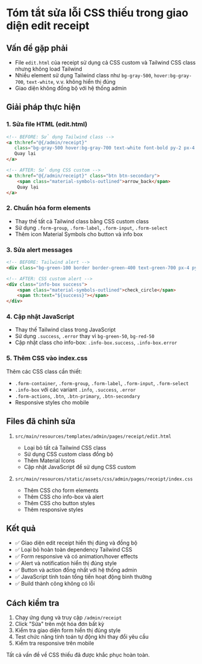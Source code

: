 # Tóm tắt sửa lỗi CSS thiếu trong giao diện edit receipt

## Vấn đề gặp phải
- File `edit.html` của receipt sử dụng cả CSS custom và Tailwind CSS class nhưng không load Tailwind
- Nhiều element sử dụng Tailwind class như `bg-gray-500`, `hover:bg-gray-700`, `text-white`, v.v. không hiển thị đúng
- Giao diện không đồng bộ với hệ thống admin

## Giải pháp thực hiện

### 1. Sửa file HTML (edit.html)
```html
<!-- BEFORE: Sử dụng Tailwind class -->
<a th:href="@{/admin/receipt}" 
   class="bg-gray-500 hover:bg-gray-700 text-white font-bold py-2 px-4 rounded">
   Quay lại
</a>

<!-- AFTER: Sử dụng CSS custom -->
<a th:href="@{/admin/receipt}" class="btn btn-secondary">
    <span class="material-symbols-outlined">arrow_back</span>
    Quay lại
</a>
```

### 2. Chuẩn hóa form elements
- Thay thế tất cả Tailwind class bằng CSS custom class
- Sử dụng `.form-group`, `.form-label`, `.form-input`, `.form-select`
- Thêm icon Material Symbols cho button và info box

### 3. Sửa alert messages
```html
<!-- BEFORE: Tailwind alert -->
<div class="bg-green-100 border border-green-400 text-green-700 px-4 py-3 rounded mb-4">

<!-- AFTER: CSS custom alert -->
<div class="info-box success">
    <span class="material-symbols-outlined">check_circle</span>
    <span th:text="${success}"></span>
</div>
```

### 4. Cập nhật JavaScript
- Thay thế Tailwind class trong JavaScript
- Sử dụng `.success`, `.error` thay vì `bg-green-50`, `bg-red-50`
- Cập nhật class cho info-box: `.info-box.success`, `.info-box.error`

### 5. Thêm CSS vào index.css
Thêm các CSS class cần thiết:
- `.form-container`, `.form-group`, `.form-label`, `.form-input`, `.form-select`
- `.info-box` với các variant `.info`, `.success`, `.error`
- `.form-actions`, `.btn`, `.btn-primary`, `.btn-secondary`
- Responsive styles cho mobile

## Files đã chỉnh sửa
1. `src/main/resources/templates/admin/pages/receipt/edit.html`
   - Loại bỏ tất cả Tailwind CSS class
   - Sử dụng CSS custom class đồng bộ
   - Thêm Material Icons
   - Cập nhật JavaScript để sử dụng CSS custom

2. `src/main/resources/static/assets/css/admin/pages/receipt/index.css`
   - Thêm CSS cho form elements
   - Thêm CSS cho info-box và alert
   - Thêm CSS cho button styles
   - Thêm responsive styles

## Kết quả
- ✅ Giao diện edit receipt hiển thị đúng và đồng bộ
- ✅ Loại bỏ hoàn toàn dependency Tailwind CSS
- ✅ Form responsive và có animation/hover effects
- ✅ Alert và notification hiển thị đúng style
- ✅ Button và action đồng nhất với hệ thống admin
- ✅ JavaScript tính toán tổng tiền hoạt động bình thường
- ✅ Build thành công không có lỗi

## Cách kiểm tra
1. Chạy ứng dụng và truy cập `/admin/receipt`
2. Click "Sửa" trên một hóa đơn bất kỳ
3. Kiểm tra giao diện form hiển thị đúng style
4. Test chức năng tính toán tự động khi thay đổi yêu cầu
5. Kiểm tra responsive trên mobile

Tất cả vấn đề về CSS thiếu đã được khắc phục hoàn toàn.
